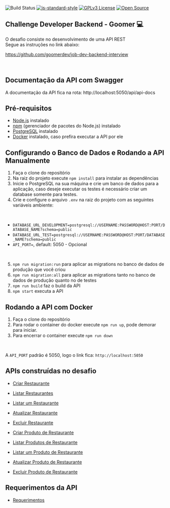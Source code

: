 ![Build Status](https://github.com/wpaq/goomer-lista-rango/actions/workflows/deployment.yaml/badge.svg)
[![js-standard-style](https://img.shields.io/badge/code%20style-standard-brightgreen.svg)](http://standardjs.com)
[![GPLv3 License](https://img.shields.io/badge/License-GPL%20v3-yellow.svg)](https://opensource.org/licenses/)
[![Open Source](https://badges.frapsoft.com/os/v1/open-source.svg?v=103)](https://opensource.org/)

## Challenge Developer Backend - Goomer :computer:

O desafio consiste no desenvolvimento de uma API REST
<br>
Segue as instruções no link abaixo:

https://github.com/goomerdev/job-dev-backend-interview

<br>

## Documentação da API com Swagger
A documentação da API fica na rota: http://localhost:5050/api/api-docs

## Pré-requisitos

- [Node.js](https://nodejs.org/) instalado
- [npm](https://www.npmjs.com/) (gerenciador de pacotes do Node.js) instalado
- [PostgreSQL](https://www.postgresql.org/) instalado
- [Docker](https://www.docker.com) instalado, caso prefira executar a API por ele

## Configurando o Banco de Dados e Rodando a API Manualmente

1. Faça o clone do repositório
2. Na raiz do projeto execute `npm install` para instalar as dependências
3. Inicie o PostgreSQL na sua máquina e crie um banco de dados para a aplicação, caso deseje executar os testes é necessário criar um database somente para testes.
4. Crie e configure o arquivo `.env` na raiz do projeto com as seguintes variáveis ambiente:

<br>

- `DATABASE_URL_DEVELOPMENT=postgresql://USERNAME:PASSWORD@HOST:PORT/DATABASE_NAME?schema=public`
- `DATABASE_URL_TEST=postgresql://USERNAME:PASSWORD@HOST:PORT/DATABASE_NAME?schema=public`
- `API_PORT=`, default: 5050 -  Opcional

<br>

5. `npm run migration:run` para aplicar as migrations no banco de dados de produção que você criou
6. `npm run migration:all` para aplicar as migrations tanto no banco de dados de produção quanto no de testes
7. `npm run build` faz o build da API
8. `npm start` executa a API

## Rodando a API com Docker

1. Faça o clone do repositório
2. Para rodar o container do docker execute `npm run up`, pode demorar para iniciar.
3. Para encerrar o container execute `npm run down`

<br>

A `API_PORT` padrão é 5050, logo o link fica: `http://localhost:5050`

## APIs construídas no desafio

- [Criar Restaurante](./requirements/api/restaurant/add-restaurant.md)
- [Listar Restaurantes](./requirements/api/restaurant/load-restaurants.md)
- [Listar um Restaurante](./requirements/api/restaurant/load-restaurant-by-id.md)
- [Atualizar Restaurante](./requirements/api/restaurant/update-restaurant.md)
- [Excluir Restaurante](./requirements/api/restaurant/delete-restaurant.md)

- [Criar Produto de Restaurante](./requirements/api/product/add-product.md)
- [Listar Produtos de Restaurante](./requirements/api/product/load-products.md)
- [Listar um Produto de Restaurante](./requirements/api/product/load-product-by-id.md)
- [Atualizar Produto de Restaurante](./requirements/api/product/update-produtct.md)
- [Excluir Produto de Restaurante](./requirements/api/product/delete-product.md)

## Requerimentos da API

- [Requerimentos](./requirements/requirements.md)